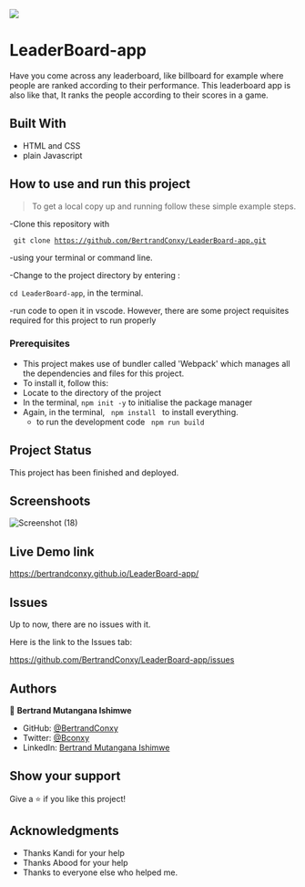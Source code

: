  ![](https://img.shields.io/badge/Microverse-blueviolet)
# LeaderBoard-app
Have you come across any leaderboard, like billboard for example where people are ranked according to their performance. This leaderboard app is also like that, It ranks the people according to their scores in a game.

## Built With

- HTML and CSS
- plain Javascript

## How to use and run this project

> To get a local copy up and running follow these simple example steps.

-Clone this repository with

<code> git clone <https://github.com/BertrandConxy/LeaderBoard-app.git> </code>

-using your terminal or command line.

-Change to the project directory by entering :

<code>cd LeaderBoard-app</code>, in the terminal.

-run code to open it in vscode.
However, there are some project requisites required for this project to run properly

### Prerequisites

- This project makes use of bundler called 'Webpack' which manages all the dependencies and files for this project.
- To install it, follow this:
- Locate to the directory of the project
- In the terminal, <code>npm init -y</code> to initialise the package manager
- Again, in the terminal, <code> npm install </code> to install everything.
  - to run the development code <code> npm run build </code>

## Project Status

This project has been finished and deployed.

## Screenshoots

![Screenshot (18)](https://user-images.githubusercontent.com/90222110/152327869-1effb9d6-f088-4bf3-a920-5f6cee7b6ec9.png)



## Live Demo link

<https://bertrandconxy.github.io/LeaderBoard-app/>

## Issues

Up to now, there are no issues with it.

Here is the link to the Issues tab:

<https://github.com/BertrandConxy/LeaderBoard-app/issues>

## Authors

👤 **Bertrand Mutangana Ishimwe**

- GitHub: [@BertrandConxy](https://github.com/BertrandConxy)
- Twitter: [@Bconxy](https://twitter.com/Bconxy)
- LinkedIn: [Bertrand Mutangana Ishimwe](https://www.linkedin.com/in/bertrand-mutangana-024905220/)


## Show your support

Give a ⭐️ if you like this project!

## Acknowledgments
- Thanks  Kandi for your help
- Thanks  Abood for your help
- Thanks to everyone else who helped me.

